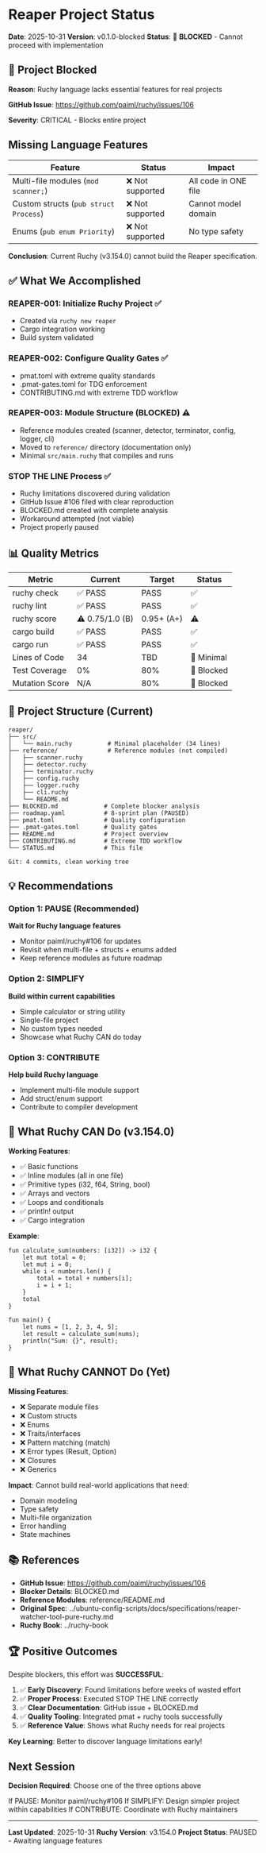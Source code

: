 # Reaper Project Status

**Date**: 2025-10-31
**Version**: v0.1.0-blocked
**Status**: 🛑 **BLOCKED** - Cannot proceed with implementation

## 🛑 Project Blocked

**Reason**: Ruchy language lacks essential features for real projects

**GitHub Issue**: https://github.com/paiml/ruchy/issues/106

**Severity**: CRITICAL - Blocks entire project

## Missing Language Features

| Feature | Status | Impact |
|---------|--------|--------|
| Multi-file modules (`mod scanner;`) | ❌ Not supported | All code in ONE file |
| Custom structs (`pub struct Process`) | ❌ Not supported | Cannot model domain |
| Enums (`pub enum Priority`) | ❌ Not supported | No type safety |

**Conclusion**: Current Ruchy (v3.154.0) cannot build the Reaper specification.

## ✅ What We Accomplished

### REAPER-001: Initialize Ruchy Project ✅
- Created via `ruchy new reaper`
- Cargo integration working
- Build system validated

### REAPER-002: Configure Quality Gates ✅
- pmat.toml with extreme quality standards
- .pmat-gates.toml for TDG enforcement
- CONTRIBUTING.md with extreme TDD workflow

### REAPER-003: Module Structure (BLOCKED) ⚠️
- Reference modules created (scanner, detector, terminator, config, logger, cli)
- Moved to `reference/` directory (documentation only)
- Minimal `src/main.ruchy` that compiles and runs

### STOP THE LINE Process ✅
- Ruchy limitations discovered during validation
- GitHub Issue #106 filed with clear reproduction
- BLOCKED.md created with complete analysis
- Workaround attempted (not viable)
- Project properly paused

## 📊 Quality Metrics

| Metric | Current | Target | Status |
|--------|---------|--------|--------|
| ruchy check | ✅ PASS | PASS | ✅ |
| ruchy lint | ✅ PASS | PASS | ✅ |
| ruchy score | ⚠️ 0.75/1.0 (B) | 0.95+ (A+) | ⚠️ |
| cargo build | ✅ PASS | PASS | ✅ |
| cargo run | ✅ PASS | PASS | ✅ |
| Lines of Code | 34 | TBD | 🔴 Minimal |
| Test Coverage | 0% | 80% | 🔴 Blocked |
| Mutation Score | N/A | 80% | 🔴 Blocked |

## 📁 Project Structure (Current)

```
reaper/
├── src/
│   └── main.ruchy          # Minimal placeholder (34 lines)
├── reference/              # Reference modules (not compiled)
│   ├── scanner.ruchy
│   ├── detector.ruchy
│   ├── terminator.ruchy
│   ├── config.ruchy
│   ├── logger.ruchy
│   ├── cli.ruchy
│   └── README.md
├── BLOCKED.md             # Complete blocker analysis
├── roadmap.yaml           # 8-sprint plan (PAUSED)
├── pmat.toml              # Quality configuration
├── .pmat-gates.toml       # Quality gates
├── README.md              # Project overview
├── CONTRIBUTING.md        # Extreme TDD workflow
└── STATUS.md              # This file

Git: 4 commits, clean working tree
```

## 💡 Recommendations

### Option 1: PAUSE (Recommended)
**Wait for Ruchy language features**
- Monitor paiml/ruchy#106 for updates
- Revisit when multi-file + structs + enums added
- Keep reference modules as future roadmap

### Option 2: SIMPLIFY
**Build within current capabilities**
- Simple calculator or string utility
- Single-file project
- No custom types needed
- Showcase what Ruchy CAN do today

### Option 3: CONTRIBUTE
**Help build Ruchy language**
- Implement multi-file module support
- Add struct/enum support
- Contribute to compiler development

## 🎯 What Ruchy CAN Do (v3.154.0)

**Working Features**:
- ✅ Basic functions
- ✅ Inline modules (all in one file)
- ✅ Primitive types (i32, f64, String, bool)
- ✅ Arrays and vectors
- ✅ Loops and conditionals
- ✅ println! output
- ✅ Cargo integration

**Example**:
```ruchy
fun calculate_sum(numbers: [i32]) -> i32 {
    let mut total = 0;
    let mut i = 0;
    while i < numbers.len() {
        total = total + numbers[i];
        i = i + 1;
    }
    total
}

fun main() {
    let nums = [1, 2, 3, 4, 5];
    let result = calculate_sum(nums);
    println("Sum: {}", result);
}
```

## 🚫 What Ruchy CANNOT Do (Yet)

**Missing Features**:
- ❌ Separate module files
- ❌ Custom structs
- ❌ Enums
- ❌ Traits/interfaces
- ❌ Pattern matching (match)
- ❌ Error types (Result, Option)
- ❌ Closures
- ❌ Generics

**Impact**: Cannot build real-world applications that need:
- Domain modeling
- Type safety
- Multi-file organization
- Error handling
- State machines

## 📚 References

- **GitHub Issue**: https://github.com/paiml/ruchy/issues/106
- **Blocker Details**: BLOCKED.md
- **Reference Modules**: reference/README.md
- **Original Spec**: ../ubuntu-config-scripts/docs/specifications/reaper-watcher-tool-pure-ruchy.md
- **Ruchy Book**: ../ruchy-book

## 🏆 Positive Outcomes

Despite blockers, this effort was **SUCCESSFUL**:

1. ✅ **Early Discovery**: Found limitations before weeks of wasted effort
2. ✅ **Proper Process**: Executed STOP THE LINE correctly
3. ✅ **Clear Documentation**: GitHub issue + BLOCKED.md
4. ✅ **Quality Tooling**: Integrated pmat + ruchy tools successfully
5. ✅ **Reference Value**: Shows what Ruchy needs for real projects

**Key Learning**: Better to discover language limitations early!

## Next Session

**Decision Required**: Choose one of the three options above

If PAUSE: Monitor paiml/ruchy#106
If SIMPLIFY: Design simpler project within capabilities
If CONTRIBUTE: Coordinate with Ruchy maintainers

---

**Last Updated**: 2025-10-31
**Ruchy Version**: v3.154.0
**Project Status**: PAUSED - Awaiting language features
